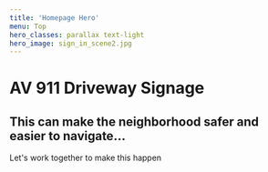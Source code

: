 ```yaml
---
title: 'Homepage Hero'
menu: Top
hero_classes: parallax text-light
hero_image: sign_in_scene2.jpg
---
```


# AV 911 Driveway Signage
## This can make the neighborhood safer and easier to navigate...

Let's work together to make this happen





